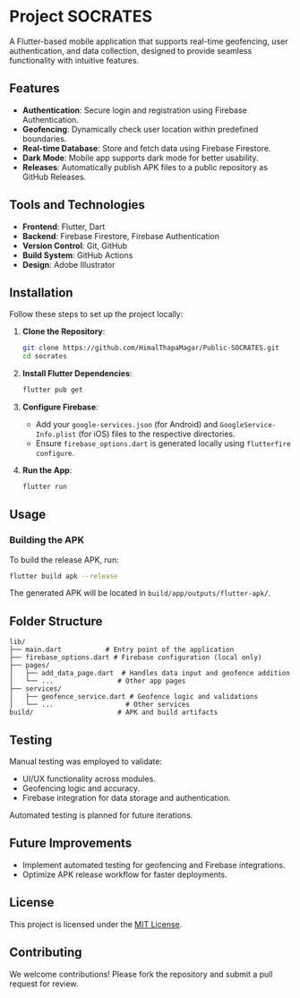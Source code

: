 # Project SOCRATES

A Flutter-based mobile application that supports real-time geofencing, user authentication, and data collection, designed to provide seamless functionality with intuitive features.

## Features

- **Authentication**: Secure login and registration using Firebase Authentication.
- **Geofencing**: Dynamically check user location within predefined boundaries.
- **Real-time Database**: Store and fetch data using Firebase Firestore.
- **Dark Mode**: Mobile app supports dark mode for better usability.
- **Releases**: Automatically publish APK files to a public repository as GitHub Releases.

## Tools and Technologies

- **Frontend**: Flutter, Dart
- **Backend**: Firebase Firestore, Firebase Authentication
- **Version Control**: Git, GitHub
- **Build System**: GitHub Actions
- **Design**: Adobe Illustrator

## Installation

Follow these steps to set up the project locally:

1. **Clone the Repository**:
   ```bash
   git clone https://github.com/HimalThapaMagar/Public-SOCRATES.git
   cd socrates
   ```

2. **Install Flutter Dependencies**:
   ```bash
   flutter pub get
   ```

3. **Configure Firebase**:
   - Add your `google-services.json` (for Android) and `GoogleService-Info.plist` (for iOS) files to the respective directories.
   - Ensure `firebase_options.dart` is generated locally using `flutterfire configure`.

4. **Run the App**:
   ```bash
   flutter run
   ```

## Usage

### Building the APK

To build the release APK, run:
```bash
flutter build apk --release
```
The generated APK will be located in `build/app/outputs/flutter-apk/`.


## Folder Structure

```plaintext
lib/
├── main.dart           # Entry point of the application
├── firebase_options.dart # Firebase configuration (local only)
├── pages/
│   ├── add_data_page.dart  # Handles data input and geofence addition
│   └── ...                # Other app pages
├── services/
│   ├── geofence_service.dart # Geofence logic and validations
│   └── ...                  # Other services
build/                     # APK and build artifacts
``` 

## Testing

Manual testing was employed to validate:
- UI/UX functionality across modules.
- Geofencing logic and accuracy.
- Firebase integration for data storage and authentication.

Automated testing is planned for future iterations.

## Future Improvements

- Implement automated testing for geofencing and Firebase integrations.
- Optimize APK release workflow for faster deployments.

## License

This project is licensed under the [MIT License](LICENSE).

## Contributing

We welcome contributions! Please fork the repository and submit a pull request for review.
